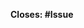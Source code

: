 <!-- Please enter the corresponding issue ID: -->
**Closes: #Issue**

<!-- When not using Unicorn to create PRs, please manually select a type (T: abc) and a component (C: abc) label from the right. Add the breaking label (PR: BREAKING) if applicable. -->

<!-- Please summarize your changes: -->



<!-- Add this section if you need it.
**Screenshots**

| Description 1  | Description 2  |
| :------------: | :------------: |
| <screenshot 1> | <screenshot 2> |
-->
